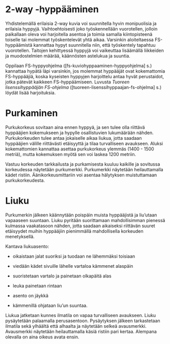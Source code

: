  2-way -hyppääminen  
====================

Yhdistelemällä erilaisia 2-way kuvia voi suunnitella hyvin monipuolisia
ja erilaisia hyppyjä. Vaihtoehtoisesti joko työskennellään vuorotellen,
jolloin paikallaan oleva voi harjoitella asentoa ja toimia samalla
kiintopisteenä toiselle tai molemmat työskentelevät yhtä aikaa.
Varsinkin aloiteltaessa FS-hyppäämistä kannattaa hypyt suunnitella niin,
että työskentely tapahtuu vuorotellen. Taitojen kehittyessä hyppyjä voi
vaikeuttaa lisäämällä liikkeiden ja muodostelmien määrää, käännösten
astelukua ja suuntia.

Oppilaan FS-hyppyohjelma (\[fs-kuviohyppaaminen-hyppyohjelma\] s.)
kannattaa hypätä läpi varsinkin, jos molemmat hyppääjät ovat
kokemattomia FS-hyppääjiä, koska kyseisten hyppyjen harjoittelu antaa
hyvät perustaidot, jotka pätevät kaikkeen FS-hyppäämiseen. Luvusta
*Tuoreen lisenssihyppääjän FS-ohjelma*
(\[tuoreen-lisenssihyppaajan-fs-ohjelma\] s.) löydät lisää harjoituksia.

 Purkaminen  
============

Purkukorkeus sovitaan aina ennen hyppyä, ja sen tulee olla riittävä
hyppääjien kokemukseen ja hypylle osallistuvien lukumäärään nähden.
Purkukorkeuden tulee antaa jokaiselle aikaa liukua, jotta saadaan
hyppääjien välille riittävästi etäisyyttä ja tilaa turvalliseen
avaukseen. Aluksi kokemattomien kannattaa asettaa purkukorkeus ylemmäs
(1400 - 1500 metriä), mutta kokemuksen myötä sen voi laskea 1200
metriin.

Vastuu korkeuden tarkkailusta ja purkamisesta kuuluu kaikille ja
sovitussa korkeudessa näytetään purkumerkki. Purkumerkki näytetään
heilauttamalla kädet ristiin. Äänikorkeusmittariin voi asentaa
hälytyksen muistuttamaan purkukorkeudesta.

 Liuku  
=======

Purkumerkin jälkeen käännytään poispäin muista hyppääjistä ja liu’utaan
vapaaseen suuntaan. Liuku pyritään suorittamaan mahdollisimman pienessä
kulmassa vaakatasoon nähden, jotta saadaan aikaiseksi riittävän suuret
etäisyydet muihin hyppääjiin pienimmällä mahdollisella korkeuden
menetyksellä.

Kantava liukuasento:

-   oikaistaan jalat suoriksi ja tuodaan ne lähemmäksi toisiaan

-   viedään kädet sivuille lähelle vartaloa kämmenet alaspäin

-   suoristetaan vartalo ja painetaan olkapäitä alas

-   leuka painetaan rintaan

-   asento on jäykkä

-   kämmenillä ohjataan liu’un suuntaa.

Liukua jatketaan kunnes ilmatila on vapaa turvalliseen avaukseen. Liuku
pysäytetään palaamalla perusasentoon. Pysäytyksen jälkeen tarkastetaan
ilmatila sekä ylhäältä että alhaalta ja näytetään selkeä avausmerkki.
Avausmerkki näytetään heilauttamalla käsiä ristiin pari kertaa. Alempana
olevalla on aina oikeus avata ensin.
